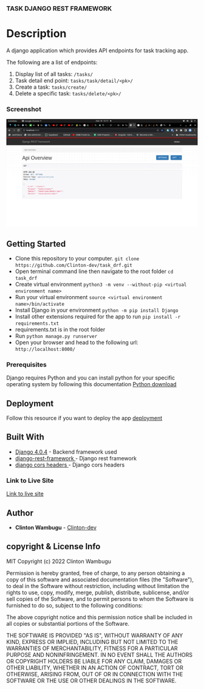 ### TASK DJANGO REST FRAMEWORK
# Description
A django application which provides API endpoints for task tracking app.

The following are a list of endpoints:
1. Display list of all tasks: `/tasks/`
2. Task detail end point: `tasks/task/detail/<pk>/`
3. Create a task: `tasks/create/`
4. Delete a specific task: `tasks/delete/<pk>/`

### Screenshot
![](./screenshot.png)


## Getting Started

- Clone this repository to your computer. `git clone https://github.com/Clinton-dev/task_drf.git`
- Open terminal command line then navigate to the root folder `cd task_drf`
- Create virtual environment `python3 -m venv --without-pip <virtual environment name>`
- Run your virtual environment `source <virtual environment name>/bin/activate`
- Install Django in your environment `python -m pip install Django`
- Install other extensions required for the app to run `pip install -r requirements.txt`
- requirements.txt is in the root folder
- Run `python manage.py runserver`
- Open your browser and head to the following url: `http://localhost:8000/`

### Prerequisites

Django requires Python and you can install python for your specific operating system by following this documentation [Python download](https://www.python.org/downloads/)

## Deployment

Follow this resource if you want to deploy the app [deployment](https://github.com/bernie-haxx/Deployment_to_heroku_django)

## Built With

* [Django 4.0.4](https://docs.djangoproject.com/en/4.0/) - Backend framework used
* [django-rest-framework ](https://www.django-rest-framework.org/) - Django rest framework
* [django cors headers ](https://pypi.org/project/django-cors-headers/) - Django cors headers


### Link to Live Site
[Link to live site](https://insta-clone-254.herokuapp.com/)

## Author

* **Clinton Wambugu** - [Clinton-dev](https://github.com/Clinton-dev)


## copyright & License Info
MIT Copyright (c) 2022 Clinton Wambugu

Permission is hereby granted, free of charge, to any person obtaining a copy of this software and associated documentation files (the "Software"), to deal in the Software without restriction, including without limitation the rights to use, copy, modify, merge, publish, distribute, sublicense, and/or sell copies of the Software, and to permit persons to whom the Software is furnished to do so, subject to the following conditions:

The above copyright notice and this permission notice shall be included in all copies or substantial portions of the Software.

THE SOFTWARE IS PROVIDED "AS IS", WITHOUT WARRANTY OF ANY KIND, EXPRESS OR IMPLIED, INCLUDING BUT NOT LIMITED TO THE WARRANTIES OF MERCHANTABILITY, FITNESS FOR A PARTICULAR PURPOSE AND NONINFRINGEMENT. IN NO EVENT SHALL THE AUTHORS OR COPYRIGHT HOLDERS BE LIABLE FOR ANY CLAIM, DAMAGES OR OTHER LIABILITY, WHETHER IN AN ACTION OF CONTRACT, TORT OR OTHERWISE, ARISING FROM, OUT OF OR IN CONNECTION WITH THE SOFTWARE OR THE USE OR OTHER DEALINGS IN THE SOFTWARE.

